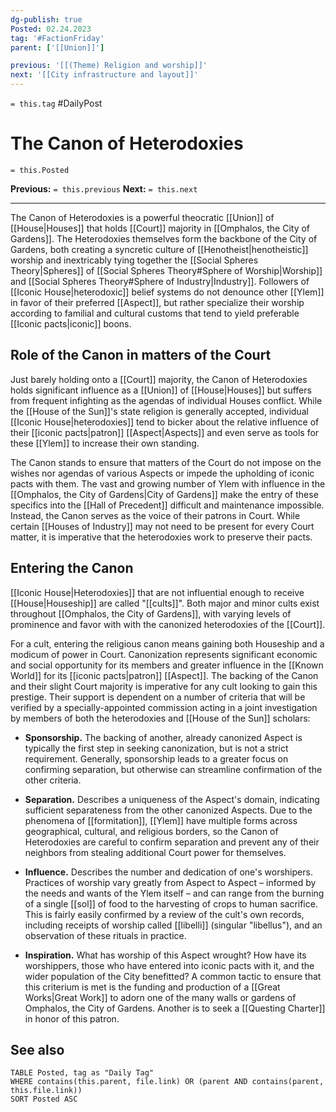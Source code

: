 ```yaml
---
dg-publish: true
Posted: 02.24.2023
tag: '#FactionFriday'
parent: ['[[Union]]']

previous: '[[(Theme) Religion and worship]]'
next: '[[City infrastructure and layout]]'
---
```

`= this.tag` #DailyPost
# The Canon of Heterodoxies
`= this.Posted`

**Previous:** `= this.previous`
**Next:** `= this.next`

---

The Canon of Heterodoxies is a powerful theocratic [[Union]] of [[House|Houses]] that holds [[Court]] majority in [[Omphalos, the City of Gardens]]. The Heterodoxies themselves form the backbone of the City of Gardens, both creating a syncretic culture of [[Henotheist|henotheistic]] worship and inextricably tying together the [[Social Spheres Theory|Spheres]] of [[Social Spheres Theory#Sphere of Worship|Worship]] and [[Social Spheres Theory#Sphere of Industry|Industry]]. Followers of [[Iconic House|heterodoxic]] belief systems do not denounce other [[Ylem]] in favor of their preferred [[Aspect]], but rather specialize their worship according to familial and cultural customs that tend to yield preferable [[Iconic pacts|iconic]] boons.

## Role of the Canon in matters of the Court

Just barely holding onto a [[Court]] majority, the Canon of Heterodoxies holds significant influence as a [[Union]] of [[House|Houses]] but suffers from frequent infighting as the agendas of individual Houses conflict. While the [[House of the Sun]]'s state religion is generally accepted, individual [[Iconic House|heterodoxies]] tend to bicker about the relative influence of their [[iconic pacts|patron]] [[Aspect|Aspects]] and even serve as tools for these [[Ylem]] to increase their own standing.

The Canon stands to ensure that matters of the Court do not impose on the wishes nor agendas of various Aspects or impede the upholding of iconic pacts with them. The vast and growing number of Ylem with influence in the [[Omphalos, the City of Gardens|City of Gardens]] make the entry of these specifics into the [[Hall of Precedent]] difficult and maintenance impossible. Instead, the Canon serves as the voice of their patrons in Court. While certain [[Houses of Industry]] may not need to be present for every Court matter, it is imperative that the heterodoxies work to preserve their pacts.

## Entering the Canon

[[Iconic House|Heterodoxies]] that are not influential enough to receive [[House|Houseship]] are called "[[cults]]". Both major and minor cults exist throughout [[Omphalos, the City of Gardens]], with varying levels of prominence and favor with with the canonized heterodoxies of the [[Court]].

For a cult, entering the religious canon means gaining both Houseship and a modicum of power in Court. Canonization represents significant economic and social opportunity for its members and greater influence in the [[Known World]] for its [[iconic pacts|patron]] [[Aspect]]. The backing of the Canon and their slight Court majority is imperative for any cult looking to gain this prestige. Their support is dependent on a number of criteria that will be verified by a specially-appointed commission acting in a joint investigation by members of both the heterodoxies and [[House of the Sun]] scholars:

- **Sponsorship.** The backing of another, already canonized Aspect is typically the first step in seeking canonization, but is not a strict requirement. Generally, sponsorship leads to a greater focus on confirming separation, but otherwise can streamline confirmation of the other criteria.

- **Separation.** Describes a uniqueness of the Aspect's domain, indicating sufficient separateness from the other canonized Aspects. Due to the phenomena of [[formitation]], [[Ylem]] have multiple forms across geographical, cultural, and religious borders, so the Canon of Heterodoxies are careful to confirm separation and prevent any of their neighbors from stealing additional Court power for themselves.

- **Influence.** Describes the number and dedication of one's worshipers. Practices of worship vary greatly from Aspect to Aspect – informed by the needs and wants of the Ylem itself – and can range from the burning of a single [[sol]] of food to the harvesting of crops to human sacrifice. This is fairly easily confirmed by a review of the cult's own records, including receipts of worship called [[libelli]] (singular "libellus"), and an observation of these rituals in practice.

- **Inspiration.** What has worship of this Aspect wrought? How have its worshippers, those who have entered into iconic pacts with it, and the wider population of the City benefitted? A common tactic to ensure that this criterium is met is the funding and production of a [[Great Works|Great Work]] to adorn one of the many walls or gardens of Omphalos, the City of Gardens. Another is to seek a [[Questing Charter]] in honor of this patron.

## See also
```dataview
TABLE Posted, tag as "Daily Tag"
WHERE contains(this.parent, file.link) OR (parent AND contains(parent, this.file.link))
SORT Posted ASC
```